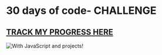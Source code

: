# 30 days of code- CHALLENGE

## [TRACK MY PROGRESS HERE](https://sayantanideb.github.io/30daysofcode/)

![With JavaScript and projects!](https://user-images.githubusercontent.com/74983536/140512198-c705aaa5-5dcc-44e6-a6a6-f214bfdbbad0.png)






